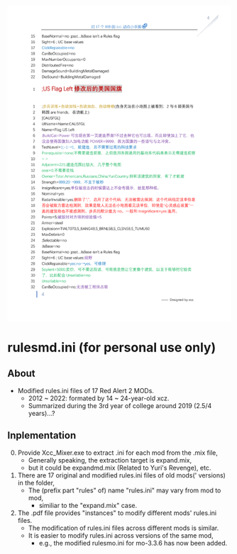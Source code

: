 ![fig](https://raw.githubusercontent.com/ChenZhu-Xie/rulesmd.ini/master/img/cover2.png)

# rulesmd.ini (for personal use only)

<!-- ## Description -->
## About
* Modified rules.ini files of 17 Red Alert 2 MODs.
    * 2012 ~ 2022: formated by 14 ~ 24-year-old xcz.
    * Summarized during the 3rd year of college around 2019 (2.5/4 years)...?

## Inplementation
0. Provide Xcc_Mixer.exe to extract .ini for each mod from the .mix file,  
    * Generally speaking, the extraction target is expand.mix,
    * but it could be expandmd.mix (Related to Yuri's Revenge), etc.
1. There are 17 original and modified rules.ini files of old mods(' versions) in the folder,  
    * The (prefix part "rules" of) name "rules.ini" may vary from mod to mod,
        * similiar to the "expand.mix" case.
2. The .pdf file provides "instances" to modify different mods' rules.ini files.
    * The modification of rules.ini files across different mods is similar.
    * It is easier to modify rules.ini across versions of the same mod,
        * e.g., the modified rulesmo.ini for mo-3.3.6 has now been added.

<!-- ## Software Architecture
Software architecture description

## Installation

1.  xxxx
2.  xxxx
3.  xxxx

## Instructions

1.  xxxx
2.  xxxx
3.  xxxx

## Contribution

1.  Fork the repository
2.  Create Feat_xxx branch
3.  Commit your code
4.  Create Pull Request


## Gitee Feature

1.  You can use Readme\_XXX.md to support different languages, such as Readme\_en.md, Readme\_zh.md
2.  Gitee blog [blog.gitee.com](https://blog.gitee.com)
3.  Explore open source project [https://gitee.com/explore](https://gitee.com/explore)
4.  The most valuable open source project [GVP](https://gitee.com/gvp)
5.  The manual of Gitee [https://gitee.com/help](https://gitee.com/help)
6.  The most popular members  [https://gitee.com/gitee-stars/](https://gitee.com/gitee-stars/) -->
